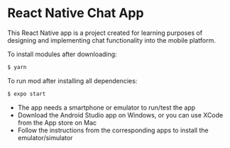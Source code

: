 # React Native Chat App

This React Native app is a project created for learning purposes of designing and implementing chat functionality into the mobile platform.

To install modules after downloading:
```sh
$ yarn
```

To run mod after installing all dependencies:
```sh
$ expo start
```



  - The app needs a smartphone or emulator to run/test the app
  - Download the Android Studio app on Windows, or you can use XCode from the App store on Mac
  - Follow the instructions from the corresponding apps to install the emulator/simulator